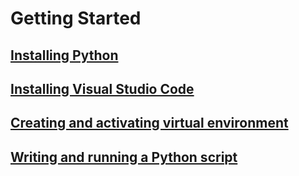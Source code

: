 # Getting Started

## [Installing Python](#installing-python)

## [Installing Visual Studio Code](#installing-visual-studio-code)

## [Creating and activating virtual environment](#creating-and-activating-virtual-environment)

## [Writing and running a Python script](#writing-and-running-a-python-script)

